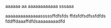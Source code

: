 aaaaaa    aa aaaaaaaaaaaa
sssaaa


aaaaaaaaaaaaaasssssffdfsfds
ffdsfdfsdfssfdfds
fddffdaaaffdfdsaaaaaaaadfd